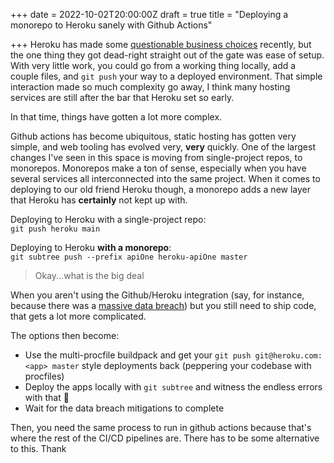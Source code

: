 +++
date = 2022-10-02T20:00:00Z
draft = true
title = "Deploying a monorepo to Heroku sanely with Github Actions"

+++
Heroku has made some [questionable business choices](https://blog.heroku.com/next-chapter) recently, but the one thing they got dead-right straight out of the gate was ease of setup. With very little work, you could go from a working thing locally, add a couple files, and `git push` your way to a deployed environment. That simple interaction made so much complexity go away, I think many hosting services are still after the bar that Heroku set so early.

In that time, things have gotten a lot more complex.

Github actions has become ubiquitous, static hosting has gotten very simple, and web tooling has evolved very, **very** quickly. One of the largest changes I've seen in this space is moving from single-project repos, to monorepos. Monorepos make a ton of sense, especially when you have several services all interconnected into the same project. When it comes to deploying to our old friend Heroku though, a monorepo adds a new layer that Heroku has **certainly** not kept up with.

Deploying to Heroku with a single-project repo:  
`git push heroku main`

Deploying to Heroku **with a monorepo**:  
`git subtree push --prefix apiOne heroku-apiOne master`

> Okay...what is the big deal

When you aren't using the Github/Heroku integration (say, for instance, because there was a [massive data breach]()) but you still need to ship code, that gets a lot more complicated.

The options then become:

* Use the multi-procfile buildpack and get your `git push git@heroku.com:<app> master` style deployments back (peppering your codebase with procfiles)
* Deploy the apps locally with `git subtree` and witness the endless errors with that 🤮
* Wait for the data breach mitigations to complete

Then, you need the same process to run in github actions because that's where the rest of the CI/CD pipelines are. There has to be some alternative to this. Thank